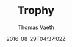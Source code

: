 ---
title: "Trophy"
github: https://github.com/thomasvaeth/trophy-jekyll
demo: https://thomasvaeth.com/trophy/
author: Thomas Vaeth
ssg:
  - Jekyll
cms:
  - No Cms
date: 2016-08-29T04:37:02Z
github_branch: master
description: "🏆 – A blog theme for Jekyll."
---
